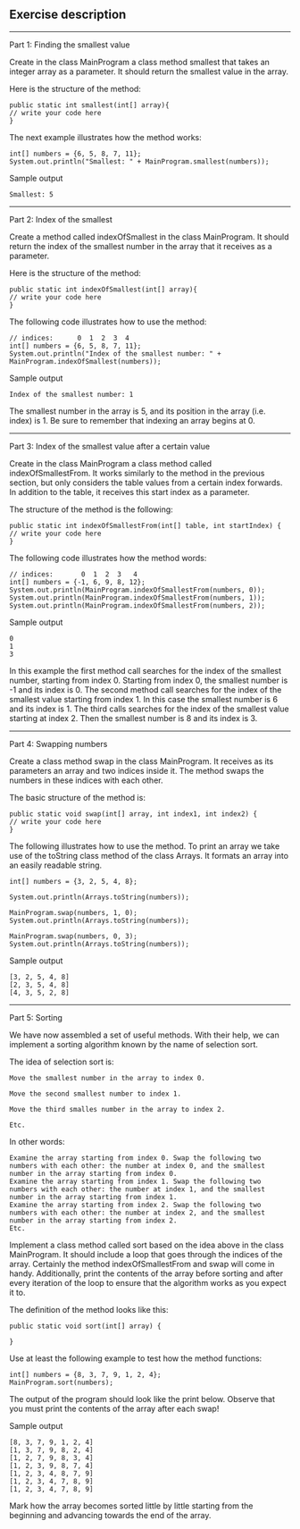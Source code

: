 ## Exercise description

---

Part 1: Finding the smallest value

Create in the class MainProgram a class method smallest that takes an integer array as a parameter. It should return the smallest value in the array.

Here is the structure of the method:

    public static int smallest(int[] array){
    // write your code here
    }

The next example illustrates how the method works:

    int[] numbers = {6, 5, 8, 7, 11};
    System.out.println("Smallest: " + MainProgram.smallest(numbers));

Sample output

    Smallest: 5

---
Part 2: Index of the smallest

Create a method called indexOfSmallest in the class MainProgram. It should return the index of the smallest number in the array that it receives as a parameter.

Here is the structure of the method:

    public static int indexOfSmallest(int[] array){
    // write your code here
    }

The following code illustrates how to use the method:

    // indices:      0  1  2  3  4
    int[] numbers = {6, 5, 8, 7, 11};
    System.out.println("Index of the smallest number: " + MainProgram.indexOfSmallest(numbers));

Sample output

    Index of the smallest number: 1

The smallest number in the array is 5, and its position in the array (i.e. index) is 1. Be sure to remember that indexing an array begins at 0.

---
Part 3: Index of the smallest value after a certain value

Create in the class MainProgram a class method called indexOfSmallestFrom. It works similarly to the method in the previous section, but only considers the table values from a certain index forwards. In addition to the table, it receives this start index as a parameter.

The structure of the method is the following:

    public static int indexOfSmallestFrom(int[] table, int startIndex) {
    // write your code here
    }

The following code illustrates how the method words:

    // indices:       0  1  2  3   4
    int[] numbers = {-1, 6, 9, 8, 12};
    System.out.println(MainProgram.indexOfSmallestFrom(numbers, 0));
    System.out.println(MainProgram.indexOfSmallestFrom(numbers, 1));
    System.out.println(MainProgram.indexOfSmallestFrom(numbers, 2));

Sample output

    0
    1
    3

In this example the first method call searches for the index of the smallest number, starting from index 0. Starting from index 0, the smallest number is -1 and its index is 0. The second method call searches for the index of the smallest value starting from index 1. In this case the smallest number is 6 and its index is 1. The third calls searches for the index of the smallest value starting at index 2. Then the smallest number is 8 and its index is 3.

---
Part 4: Swapping numbers

Create a class method swap in the class MainProgram. It receives as its parameters an array and two indices inside it. The method swaps the numbers in these indices with each other.

The basic structure of the method is:

    public static void swap(int[] array, int index1, int index2) {
    // write your code here
    }

The following illustrates how to use the method. To print an array we take use of the toString class method of the class Arrays. It formats an array into an easily readable string.

    int[] numbers = {3, 2, 5, 4, 8};
    
    System.out.println(Arrays.toString(numbers));
    
    MainProgram.swap(numbers, 1, 0);
    System.out.println(Arrays.toString(numbers));
    
    MainProgram.swap(numbers, 0, 3);
    System.out.println(Arrays.toString(numbers));

Sample output
    
    [3, 2, 5, 4, 8]
    [2, 3, 5, 4, 8]
    [4, 3, 5, 2, 8]

---
Part 5: Sorting

We have now assembled a set of useful methods. With their help, we can implement a sorting algorithm known by the name of selection sort.

The idea of selection sort is:

    Move the smallest number in the array to index 0.

    Move the second smallest number to index 1.

    Move the third smalles number in the array to index 2.

    Etc.

In other words:

    Examine the array starting from index 0. Swap the following two numbers with each other: the number at index 0, and the smallest number in the array starting from index 0.
    Examine the array starting from index 1. Swap the following two numbers with each other: the number at index 1, and the smallest number in the array starting from index 1.
    Examine the array starting from index 2. Swap the following two numbers with each other: the number at index 2, and the smallest number in the array starting from index 2.
    Etc.

Implement a class method called sort based on the idea above in the class MainProgram. It should include a loop that goes through the indices of the array. Certainly the method indexOfSmallestFrom and swap will come in handy. Additionally, print the contents of the array before sorting and after every iteration of the loop to ensure that the algorithm works as you expect it to.

The definition of the method looks like this:

    public static void sort(int[] array) {
    
    }

Use at least the following example to test how the method functions:

    int[] numbers = {8, 3, 7, 9, 1, 2, 4};
    MainProgram.sort(numbers);

The output of the program should look like the print below. Observe that you must print the contents of the array after each swap!

Sample output

    [8, 3, 7, 9, 1, 2, 4]
    [1, 3, 7, 9, 8, 2, 4]
    [1, 2, 7, 9, 8, 3, 4]
    [1, 2, 3, 9, 8, 7, 4]
    [1, 2, 3, 4, 8, 7, 9]
    [1, 2, 3, 4, 7, 8, 9]
    [1, 2, 3, 4, 7, 8, 9]

Mark how the array becomes sorted little by little starting from the beginning and advancing towards the end of the array.